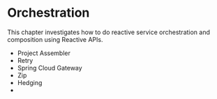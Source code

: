 # Orchestration 

This chapter investigates how to do reactive service orchestration and composition using Reactive APIs.

* Project Assembler 
* Retry 
* Spring Cloud Gateway 
* Zip
* Hedging 
* 